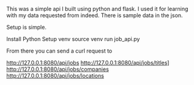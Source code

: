 This was a simple api I built using python and flask. I used it for learning with my data requested from indeed. There is sample data in the json.

Setup is simple.

Install Python
Setup venv
source venv
run job_api.py

From there you can send a curl request to 

http://127.0.0.1:8080/api/jobs
http://127.0.0.1:8080/api/jobs/titles]
http://127.0.0.1:8080/api/jobs/companies
http://127.0.0.1:8080/api/jobs/locations
